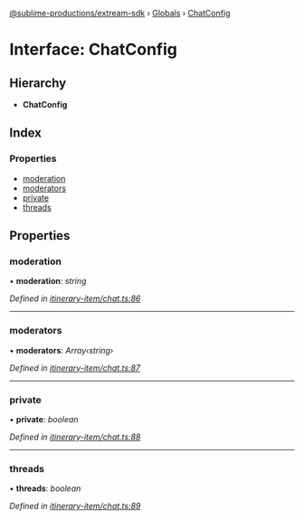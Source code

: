 [@sublime-productions/extream-sdk](../README.md) › [Globals](../globals.md) › [ChatConfig](chatconfig.md)

# Interface: ChatConfig

## Hierarchy

* **ChatConfig**

## Index

### Properties

* [moderation](chatconfig.md#moderation)
* [moderators](chatconfig.md#moderators)
* [private](chatconfig.md#private)
* [threads](chatconfig.md#threads)

## Properties

###  moderation

• **moderation**: *string*

*Defined in [itinerary-item/chat.ts:86](https://github.com/Extream-SaaS/ex-sdk/blob/194f895/src/itinerary-item/chat.ts#L86)*

___

###  moderators

• **moderators**: *Array‹string›*

*Defined in [itinerary-item/chat.ts:87](https://github.com/Extream-SaaS/ex-sdk/blob/194f895/src/itinerary-item/chat.ts#L87)*

___

###  private

• **private**: *boolean*

*Defined in [itinerary-item/chat.ts:88](https://github.com/Extream-SaaS/ex-sdk/blob/194f895/src/itinerary-item/chat.ts#L88)*

___

###  threads

• **threads**: *boolean*

*Defined in [itinerary-item/chat.ts:89](https://github.com/Extream-SaaS/ex-sdk/blob/194f895/src/itinerary-item/chat.ts#L89)*
